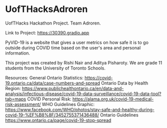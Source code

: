# UofTHacksAdroren
UofTHacks Hackathon Project. Team Adroren.

Link to Project: https://30390.gradio.app

PyVID-19 is a website that gives a user metrics on how safe it is to go outside during COVID time based on the user's area and personal information. 

This project was created by Rishi Nair and Aditya Pisharoty. We are grade 11 students from the University of Toronto Schools.

Resources:
General Ontario Statistics: https://covid-19.ontario.ca/data/case-numbers-and-spread
Ontario Data by Health Region: https://www.publichealthontario.ca/en/data-and-analysis/infectious-disease/covid-19-data-surveillance/covid-19-data-tool?tab=maps
COVID Personal Risk: https://alama.org.uk/covid-19-medical-risk-assessment/
WHO Guidelines Graphic: https://www.facebook.com/WHO/photos/stay-safe-and-healthy-during-covid-19-%EF%B8%8F/3452755371436488/
Ontario Guidelines https://www.ontario.ca/page/covid-19-stop-spread
